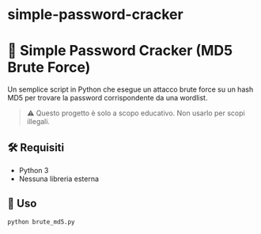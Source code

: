 # simple-password-cracker

# 🔐 Simple Password Cracker (MD5 Brute Force)

Un semplice script in Python che esegue un attacco brute force su un hash MD5 per trovare la password corrispondente da una wordlist.

> ⚠️ Questo progetto è solo a scopo educativo. Non usarlo per scopi illegali.

## 🛠 Requisiti

- Python 3
- Nessuna libreria esterna

## 🚀 Uso

```bash
python brute_md5.py
